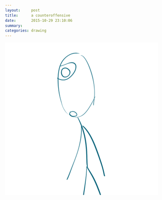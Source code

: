```yaml
---
layout:     post
title:      a counteroffensive
date:       2015-10-29 23:10:06
summary:    
categories: drawing
---
```

![a counteroffensive](/images/diary/a-counteroffensive.png "... of the old self to me.")
